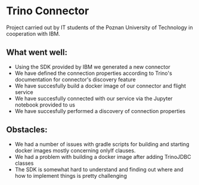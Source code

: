 # Trino Connector
Project carried out by IT students of the Poznan University of Technology in cooperation with IBM.
## What went well:
 - Using the SDK provided by IBM we generated a new connector
 - We have defined the connection properties according to Trino's documentation for connector's discovery feature
 - We have succesfully build a docker image of our connector and flight service
 - We have succesfully connected with our service via the Jupyter notebook provided to us
 - We have succesfully performed a discovery of connection properties
## Obstacles:
- We had a number of issues with gradle scripts for building and starting docker images mostly concerning onlyIf clauses.
- We had a problem with building a docker image after adding TrinoJDBC classes
- The SDK is somewhat hard to understand and finding out where and how to implement things is pretty challenging
